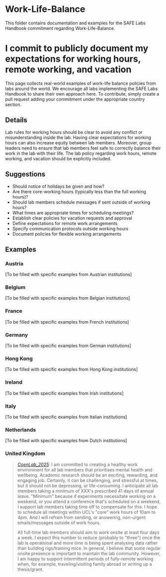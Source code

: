# Work-Life-Balance

This folder contains documentation and examples for the SAFE Labs Handbook commitment regarding Work-Life-Balance.

# I commit to publicly document my expectations for working hours, remote working, and vacation

This page collects real-world examples of work-life balance policies from labs around the world. We encourage all labs implementing the SAFE Labs Handbook to share their own approach here. To contribute, simply create a pull request adding your commitment under the appropriate country section.

## Details
Lab rules for working hours should be clear to avoid any conflict or misunderstanding inside the lab. Having clear expectations for working hours can also increase equity between lab members. Moreover, group leaders need to ensure that lab members feel safe to correctly balance their work in the lab with their life. The lab policy regarding work hours, remote working, and vacation should be explicitly included.

## Suggestions
- Should notice of holidays be given and how?
- Are there core-working hours (typically less than the full working hours)?
- Should lab members schedule messages if sent outside of working hours?
- What times are appropriate times for scheduling meetings?
- Establish clear policies for vacation requests and approval
- Define expectations for remote work arrangements
- Specify communication protocols outside working hours
- Document policies for flexible working arrangements

## Examples

### Austria
[To be filled with specific examples from Austrian institutions]

### Belgium
[To be filled with specific examples from Belgian institutions]

### France
[To be filled with specific examples from French institutions]

### Germany
[To be filled with specific examples from German institutions]

### Hong Kong
[To be filled with specific examples from Hong Kong institutions]

### Ireland
[To be filled with specific examples from Irish institutions]

### Italy
[To be filled with specific examples from Italian institutions]

### Netherlands
[To be filled with specific examples from Dutch institutions]

### United Kingdom
>_[CoenLab_2025](https://coen-lab.com/):_ I am committed to creating a healthy work environment for all lab members that prioritises mental health and wellbeing. Academic research should be an exciting, rewarding, and engaging job. Certainly, it can be challenging, and stressful at times, but it should not be depressing, or life-consuming. I anticipate all lab members taking a minimum of XXX's prescribed 41 days of annual leave. "Minimum" because if experiments necessitate working on a weekend, or you attend a conference that's scheduled on a weekend, I support lab members taking time off to compensate for this. I hope to schedule all meetings within UCL's "core" work hours of 10am to 4pm. And I will refrain from sending, or answering, non-urgent emails/messages outside of work hours.
>
>All full-time lab members should aim to work onsite at least four days a week. I expect this number to reduce (probably to "three") once the lab is operational and more time is being spent analysing data rather than building rigs/training mice. In general, I believe that some regular onsite presence is important to maintain the lab community. However, I am happy to support intermittent periods of fully-remote working when, for example, traveling/visiting family abroad or writing up a thesis/grant.
